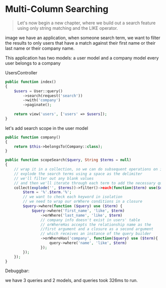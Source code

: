 # Multi-Column Searching

> Let's now begin a new chapter, where we build out a search feature using only string matching and the LIKE operator.

image we have an application, when someone search term, we want to filter the results to only users that have a match against their first name or their last name or their company name.

This application has two models: a user model and a company model
every user belongs to a company

UsersController

```php
public function index()
{
    $users = User::query()
        ->search(request('search'))
        ->with('company')
        ->paginate();
    
    return view('users', ['users' => $users]);
}
```

let's add search scope in the user model

```php
public function company()
{
    return $this->belongsTo(Company::class);
}

public function scopeSearch($query, String $terms = null)
{
    // wrap it in a collection, so we can do subsequent operations on it
    // explode the search terms using a space as the delimiter
    // we'll filter out any blank values
    // and then we'll iterate through each term to add the necessary query logic
    collect(explode('', $terms))->filter()->each(function($term) use($query){
        $term = '%'.$term.'%';
        // we want to check each keyword in isolation
        // we need to wrap our orWhere conditions in a closure
        $query->where(function ($query) use ($term) {
            $query->where('first_name', 'like', $term)
                ->orWhere('last_name', 'like', $term)
                // company info doesn't exist in users' table
                // orWhereHas accepts the relationship name as the 
                //first argument and a closure as a second argument 
                // which receives an instance of the query builder
                ->orWhereHas('company', function($query) use ($term){
                    query->where('name', 'like', $term)
                });
        });
    });
}
```

Debuggbar:

we have 3 queries and 2 models, and queries took 326ms to run.
